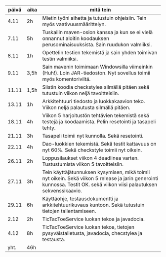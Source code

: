 päivä | aika | mitä tein 
----- | ---- | -------------
4.11 | 2h | Mietin työni aihetta ja tutustuin ohjeisiin. Tein myös vaativuusmäärittelyn.
7.11 | 5h | Tuskailin maven-osion kanssa ja kun se ei vielä onnannut aloitin koodauksen perusominaisuuksista. Sain ruudukon valmiiksi.
8.11 | 1h | Opettelin testien tekemistä ja sain yhden toimivan testin valmiiksi.
9.11 | 3,5h | Sain mavenin toimimaan Windowsilla viimeinkin (Huh!). Loin JAR-tiedoston. Nyt sovellus toimii myös komentoriviltä.
11.11 | 1,5h | Siistin koodia checkstylea silmällä pitäen sekä tutustuin viikon neljä tavoitteisiin.  
13.11 | 1h | Arkkitehtuuri tiedosto ja luokkakaavion teko. Viikon neljä palautusta silmällä pitäen.  
18.11 | 4h | Viikon 5 harjoitustön tehtävien tekemistä sekä testejä ja koodaamista. Pelin resetointi ja tasapeli tehty.  
21.11 | 3h | Tasapeli toimii nyt kunnolla. Sekä resetointi.
22.11 | 4h | Dao-luokkien tekemistä. Sekä testit kattavuus on nyt 60%. Sekä checkstyle toimii nyt oikein.
26.11 | 2h | Loppusilaukset viikon 4 deadlinea varten. Tustustumista viikon 5 tavoitteisiin.
27.11 | 3h | Tein käyttäjätunnuksen kysymisen, mikä toimii nyt oikein. Sekä viikon 5 release ja jarin generointi kunnossa. Testit OK. sekä viikon viisi palautuksen sekvenssikaavio.  
29.11 | 6h | Käyttäohje, testausdokumentti ja arkkitehtuurikuvaus kuntoon. Sekä tutustuin tietojen tallentamiseen.
2.12 | 2h | TicTacToeService luokan tekoa ja javadocia.
4.12 | 8h | TicTacToeService luokan tekoa, tietojen pysyväistalletusta, javadocia, checstylea ja testausta.
yht. | 46h |

